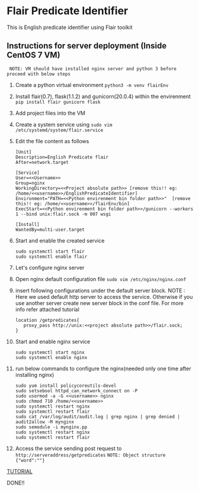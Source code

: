 # Flair Predicate Identifier

This is English predicate identifier using Flair toolkit

## Instructions for server deployment (Inside CentOS 7 VM)

``` NOTE: VM should have installed nginx server and python 3 before proceed with below steps```
1. Create a python virtual environment `python3 -m venv flairEnv`
2. Install flair(0.7), flask(1.1.2) and gunicorn(20.0.4) within the envirenment `pip install flair gunicorn flask`
3. Add project files into the VM
4. Create a system service using `sudo vim /etc/systemd/system/flair.service`
5. Edit the file content as follows

    ```
    [Unit]
    Description=English Predicate flair
    After=network.target
    
    [Service]
    User=<<Username>>
    Group=nginx
    WorkingDirectory=<<Project absolute path>> [remove this!! eg: /home/<<username>>/EnglishPredicateIdentifier]
    Environment="PATH=<<Python envirenment bin folder path>>"  [remove this!! eg: /home/<<username>>/flairEnv/bin]
    ExecStart=<<Python envirenment bin folder path>>/gunicorn --workers 1 --bind unix:flair.sock -m 007 wsgi
    
    [Install]
    WantedBy=multi-user.target
    ```

6. Start and enable the created service

    ```
   sudo systemctl start flair
   sudo systemctl enable flair
    ```

7. Let's configure nginx server
8. Open nginx default configuration file `sudo vim /etc/nginx/nginx.conf`
9. insert following configurations under the default server block. NOTE : Here we used default http server to access the service. Otherwise if you use another server create new server block in the conf file. For more info refer attached tutorial

    ```
    location /getpredicates{
       proxy_pass http://unix:<<project absolute path>>/flair.sock;
    }
    ```

10. Start and enable nginx service

    ```
    sudo systemctl start nginx
    sudo systemctl enable nginx
    ```
    
11. run below commands to configure the nginx(needed only one time after installing nginx)
    ```
    sudo yum install policycoreutils-devel
    sudo setsebool httpd_can_network_connect on -P
    sudo usermod -a -G <<username>> nginx
    sudo chmod 710 /home/<<username>>
    sudo systemctl restart nginx
    sudo systemctl restart flair
    sudo cat /var/log/audit/audit.log | grep nginx | grep denied | audit2allow -M mynginx
    sudo semodule -i mynginx.pp
    sudo systemctl restart nginx
    sudo systemctl restart flair
    ```

11. Access the service sending post request to `http://serveraddress/getpredicates`
`NOTE: Object structure {"word":""}`

[TUTORIAL](https://www.digitalocean.com/community/tutorials/how-to-serve-flask-applications-with-gunicorn-and-nginx-on-centos-7)

DONE!!
